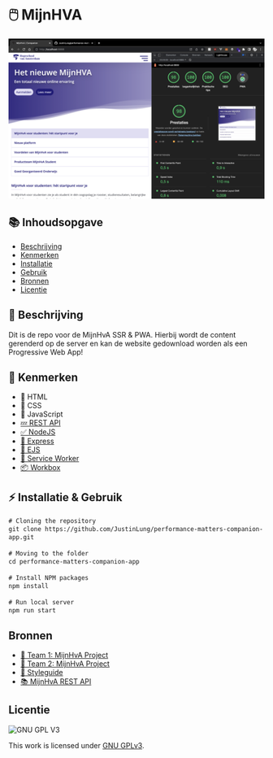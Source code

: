 # 🖱️ MijnHVA
![Mockup MijnHvA](https://github.com/JustinLung/performance-matters-companion-app/blob/main/docs/mockup.png?raw=true)

## 📚 Inhoudsopgave
  * [Beschrijving](#beschrijving)
  * [Kenmerken](#kenmerken)
  * [Installatie](#installatie)
  * [Gebruik](#gebruik)
  * [Bronnen](#bronnen)
  * [Licentie](#licentie)

## 📃 Beschrijving
Dit is de repo voor de MijnHvA SSR & PWA. Hierbij wordt de content gerenderd op de server en kan de website gedownload worden als een Progressive Web App!

## 🔮 Kenmerken
* 📙 HTML
* 📘 CSS
* 🚀 JavaScript
* [💤 REST API](https://github.com/fdnd-apis/mijnhva)
* [✅ NodeJS](https://nodejs.dev/)
* [🚄 Express](https://expressjs.com/)
* [🎉 EJS](https://ejs.co/)
* [🚧 Service Worker](https://developer.mozilla.org/en-US/docs/Web/API/Service_Worker_API)
* [📦 Workbox](https://developers.google.com/web/tools/workbox)

## ⚡ Installatie & Gebruik
```
# Cloning the repository
git clone https://github.com/JustinLung/performance-matters-companion-app.git

# Moving to the folder
cd performance-matters-companion-app

# Install NPM packages
npm install

# Run local server
npm run start
```

## Bronnen
- [👫 Team 1: MijnHvA Project](https://github.com/boudewijnbout/mijnhvastudent-companion-startpage-autonomous)
- [👬 Team 2: MijnHvA Project](https://github.com/DaanKorver/keep-users-in-control-mijnhvastudent-companion)
- [🎨 Styleguide](https://www.figma.com/file/xKeoqRHU91N7f1n43TCtV5/MijnHvA_design_Course_FrontEndDD?node-id=0%3A1)
- [📚 MijnHvA REST API](https://github.com/fdnd-apis/mijnhva)

## Licentie

![GNU GPL V3](https://www.gnu.org/graphics/gplv3-127x51.png)

This work is licensed under [GNU GPLv3](./LICENSE).
